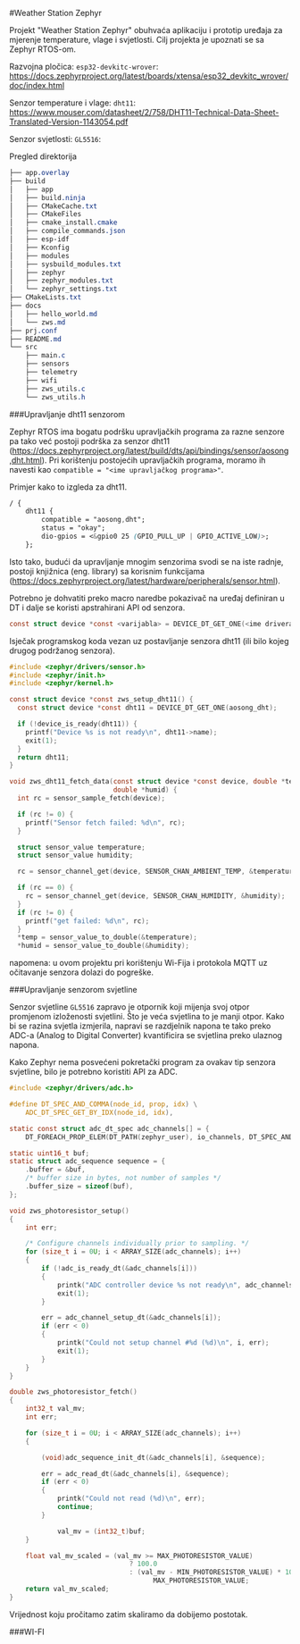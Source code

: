 #Weather Station Zephyr


Projekt "Weather Station Zephyr" obuhvaća aplikaciju i prototip uređaja za mjerenje temperature, vlage i svjetlosti. Cilj projekta je upoznati se sa Zephyr RTOS-om.


Razvojna pločica: `esp32-devkitc-wrover`: https://docs.zephyrproject.org/latest/boards/xtensa/esp32_devkitc_wrover/doc/index.html

Senzor temperature i vlage: `dht11`: https://www.mouser.com/datasheet/2/758/DHT11-Technical-Data-Sheet-Translated-Version-1143054.pdf

Senzor svjetlosti: `GL5516`:




Pregled direktorija
```css
├── app.overlay
├── build
│   ├── app
│   ├── build.ninja
│   ├── CMakeCache.txt
│   ├── CMakeFiles
│   ├── cmake_install.cmake
│   ├── compile_commands.json
│   ├── esp-idf
│   ├── Kconfig
│   ├── modules
│   ├── sysbuild_modules.txt
│   ├── zephyr
│   ├── zephyr_modules.txt
│   └── zephyr_settings.txt
├── CMakeLists.txt
├── docs
│   ├── hello_world.md
│   └── zws.md
├── prj.conf
├── README.md
└── src
    ├── main.c
    ├── sensors
    ├── telemetry
    ├── wifi
    ├── zws_utils.c
    └── zws_utils.h
```

###Upravljanje dht11 senzorom

Zephyr RTOS ima bogatu podršku upravljačkih programa za razne senzore pa tako već postoji podrška za senzor dht11 (https://docs.zephyrproject.org/latest/build/dts/api/bindings/sensor/aosong,dht.html).
Pri korištenju postojećih upravljačkih programa, moramo ih navesti kao `compatible = "<ime upravljačkog programa>"`.

Primjer kako to izgleda za dht11.
```css
/ {
	dht11 {
		compatible = "aosong,dht";
		status = "okay";
		dio-gpios = <&gpio0 25 (GPIO_PULL_UP | GPIO_ACTIVE_LOW)>;
	};
```

Isto tako, budući da upravljanje mnogim senzorima svodi se na iste radnje, postoji knjižnica (eng. library) sa korisnim funkcijama (https://docs.zephyrproject.org/latest/hardware/peripherals/sensor.html).


Potrebno je dohvatiti preko macro naredbe pokazivač na uređaj definiran u DT i dalje se koristi apstrahirani API od senzora.
```c
const struct device *const <varijabla> = DEVICE_DT_GET_ONE(<ime drivera>);
```

Isječak programskog koda vezan uz postavljanje senzora dht11 (ili bilo kojeg drugog podržanog senzora).
```c
#include <zephyr/drivers/sensor.h>
#include <zephyr/init.h>
#include <zephyr/kernel.h>

const struct device *const zws_setup_dht11() {
  const struct device *const dht11 = DEVICE_DT_GET_ONE(aosong_dht);

  if (!device_is_ready(dht11)) {
    printf("Device %s is not ready\n", dht11->name);
    exit(1);
  }
  return dht11;
}
```

```c
void zws_dht11_fetch_data(const struct device *const device, double *temp,
                          double *humid) {
  int rc = sensor_sample_fetch(device);

  if (rc != 0) {
    printf("Sensor fetch failed: %d\n", rc);
  }

  struct sensor_value temperature;
  struct sensor_value humidity;

  rc = sensor_channel_get(device, SENSOR_CHAN_AMBIENT_TEMP, &temperature);

  if (rc == 0) {
    rc = sensor_channel_get(device, SENSOR_CHAN_HUMIDITY, &humidity);
  }
  if (rc != 0) {
    printf("get failed: %d\n", rc);
  }
  *temp = sensor_value_to_double(&temperature);
  *humid = sensor_value_to_double(&humidity);
```
napomena: u ovom projektu pri korištenju Wi-Fija i protokola MQTT uz očitavanje senzora dolazi do pogreške.

###Upravljanje senzorom svjetline

Senzor svjetline `GL5516` zapravo je otpornik koji mijenja svoj otpor promjenom izloženosti svjetlini. Što je veća svjetlina to je manji otpor. Kako bi se razina svjetla izmjerila, napravi se razdjelnik napona te tako preko ADC-a (Analog to Digital Converter) kvantificira se svjetlina preko ulaznog napona.

Kako Zephyr nema posvećeni pokretački program za ovakav tip senzora svjetline, bilo je potrebno koristiti API za ADC.


```c
#include <zephyr/drivers/adc.h>

#define DT_SPEC_AND_COMMA(node_id, prop, idx) \
    ADC_DT_SPEC_GET_BY_IDX(node_id, idx),

static const struct adc_dt_spec adc_channels[] = {
    DT_FOREACH_PROP_ELEM(DT_PATH(zephyr_user), io_channels, DT_SPEC_AND_COMMA)};

static uint16_t buf;
static struct adc_sequence sequence = {
    .buffer = &buf,
    /* buffer size in bytes, not number of samples */
    .buffer_size = sizeof(buf),
};
```

```c
void zws_photoresistor_setup()
{
    int err;

    /* Configure channels individually prior to sampling. */
    for (size_t i = 0U; i < ARRAY_SIZE(adc_channels); i++)
    {
        if (!adc_is_ready_dt(&adc_channels[i]))
        {
            printk("ADC controller device %s not ready\n", adc_channels[i].dev->name);
            exit(1);
        }

        err = adc_channel_setup_dt(&adc_channels[i]);
        if (err < 0)
        {
            printk("Could not setup channel #%d (%d)\n", i, err);
            exit(1);
        }
    }
}
```

```c
double zws_photoresistor_fetch()
{
    int32_t val_mv;
    int err;

    for (size_t i = 0U; i < ARRAY_SIZE(adc_channels); i++)
    {

        (void)adc_sequence_init_dt(&adc_channels[i], &sequence);

        err = adc_read_dt(&adc_channels[i], &sequence);
        if (err < 0)
        {
            printk("Could not read (%d)\n", err);
            continue;
        }

            val_mv = (int32_t)buf;
    }

    float val_mv_scaled = (val_mv >= MAX_PHOTORESISTOR_VALUE)
                              ? 100.0
                              : (val_mv - MIN_PHOTORESISTOR_VALUE) * 100.0 /
                                    MAX_PHOTORESISTOR_VALUE;
    return val_mv_scaled;
}
```

Vrijednost koju pročitamo zatim skaliramo da dobijemo postotak.

###WI-FI
